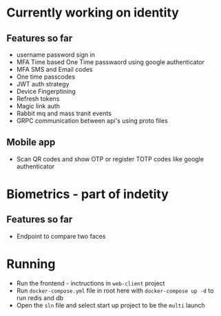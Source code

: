 # Currently working on identity 

## Features so far
- username password sign in 
- MFA Time based One Time passwaord using google authenticator 
- MFA SMS and Email codes
- One time passcodes
- JWT auth strategy
- Device Fingerptining
- Refresh tokens
- Magic link auth
- Rabbit mq and mass tranit events 
- GRPC communication between api's using proto files

## Mobile app
- Scan QR codes and show OTP or register TOTP codes like google authenticator

# Biometrics - part of indetity
## Features so far

- Endpoint to compare two faces




# Running

- Run the frontend - inctructions in `web-client` project
- Run `docker-compose.yml` file in root here with `docker-compose up -d` to run redis and db
- Open the `sln` file and select start up project to be the `multi` launch